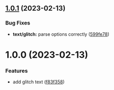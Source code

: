 ## [1.0.1](https://github.com/andresperezl/funstuff/compare/v1.0.0...v1.0.1) (2023-02-13)


### Bug Fixes

* **text/glitch:** parse options correctly ([599fe78](https://github.com/andresperezl/funstuff/commit/599fe781c521e3db79fefbaa2ef6b28acfa46d52))

# 1.0.0 (2023-02-13)


### Features

* add glitch text ([f83f358](https://github.com/andresperezl/funstuff/commit/f83f35866f7afcb3d79ecdc7db3d21e7deb85fd4))
